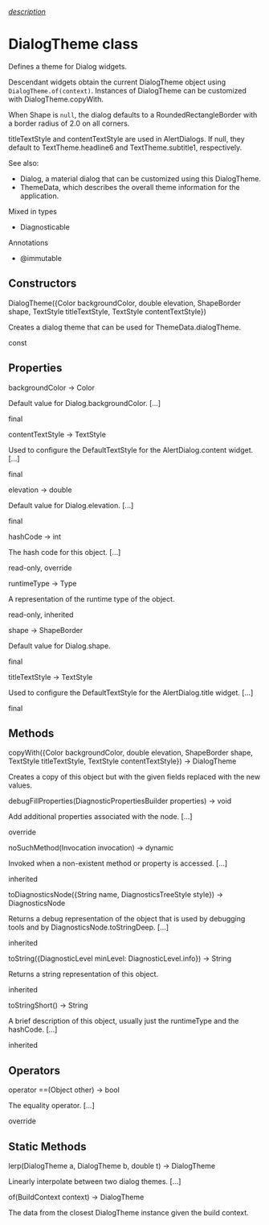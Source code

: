 [*description*][description]

# DialogTheme class #

Defines a theme for Dialog widgets.

Descendant widgets obtain the current DialogTheme object using `DialogTheme.of(context)`. Instances of DialogTheme can be customized with DialogTheme.copyWith.

When Shape is `null`, the dialog defaults to a RoundedRectangleBorder with a border radius of 2.0 on all corners.

titleTextStyle and contentTextStyle are used in AlertDialogs. If null, they default to TextTheme.headline6 and TextTheme.subtitle1, respectively.

See also:

 *  Dialog, a material dialog that can be customized using this DialogTheme.
 *  ThemeData, which describes the overall theme information for the application.

Mixed in types

 *  Diagnosticable

Annotations

 *  @immutable

## Constructors ##

DialogTheme(\{Color backgroundColor, double elevation, ShapeBorder shape, TextStyle titleTextStyle, TextStyle contentTextStyle\})

Creates a dialog theme that can be used for ThemeData.dialogTheme.

const

## Properties ##

backgroundColor → Color

Default value for Dialog.backgroundColor. \[...\]

final

contentTextStyle → TextStyle

Used to configure the DefaultTextStyle for the AlertDialog.content widget. \[...\]

final

elevation → double

Default value for Dialog.elevation. \[...\]

final

hashCode → int

The hash code for this object. \[...\]

read-only, override

runtimeType → Type

A representation of the runtime type of the object.

read-only, inherited

shape → ShapeBorder

Default value for Dialog.shape.

final

titleTextStyle → TextStyle

Used to configure the DefaultTextStyle for the AlertDialog.title widget. \[...\]

final

## Methods ##

copyWith(\{Color backgroundColor, double elevation, ShapeBorder shape, TextStyle titleTextStyle, TextStyle contentTextStyle\}) → DialogTheme

Creates a copy of this object but with the given fields replaced with the new values.

debugFillProperties(DiagnosticPropertiesBuilder properties) → void

Add additional properties associated with the node. \[...\]

override

noSuchMethod(Invocation invocation) → dynamic

Invoked when a non-existent method or property is accessed. \[...\]

inherited

toDiagnosticsNode(\{String name, DiagnosticsTreeStyle style\}) → DiagnosticsNode

Returns a debug representation of the object that is used by debugging tools and by DiagnosticsNode.toStringDeep. \[...\]

inherited

toString(\{DiagnosticLevel minLevel: DiagnosticLevel.info\}) → String

Returns a string representation of this object.

inherited

toStringShort() → String

A brief description of this object, usually just the runtimeType and the hashCode. \[...\]

inherited

## Operators ##

operator ==(Object other) → bool

The equality operator. \[...\]

override

## Static Methods ##

lerp(DialogTheme a, DialogTheme b, double t) → DialogTheme

Linearly interpolate between two dialog themes. \[...\]

of(BuildContext context) → DialogTheme

The data from the closest DialogTheme instance given the build context.


[description]: https://github.com/flutter/flutter/blob/master/packages/flutter/lib/src/material/dialog_theme.dart#L33